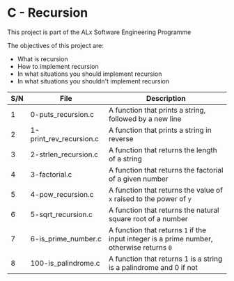 # C - Recursion

This project is part of the ALx Software Engineering Programme

The objectives of this project are:
- What is recursion
- How to implement recursion
- In what situations you should implement recursion
- In what situations you shouldn't implement recursion

| S/N | File | Description |
| --- | ---- | ----------- |
| 1 | 0-puts_recursion.c | A function that prints a string, followed by a new line |
| 2 | 1-print_rev_recursion.c | A function that prints a string in reverse |
| 3 | 2-strlen_recursion.c | A function that returns the length of a string |
| 4 | 3-factorial.c | A function that returns the factorial of a given number |
| 5 | 4-pow_recursion.c | A function that returns the value of `x` raised to the power of `y` |
| 6 | 5-sqrt_recursion.c | A function that returns the natural square root of a number |
| 7 | 6-is_prime_number.c | A function that returns `1` if the input integer is a prime number, otherwise returns `0` |
| 8 | 100-is_palindrome.c | A function that returns 1 is a string is a palindrome and 0 if not |
